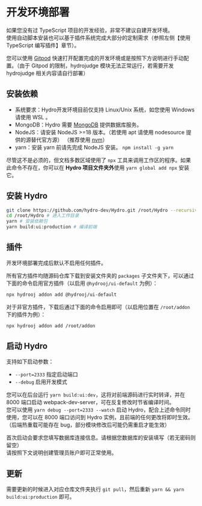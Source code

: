# 开发环境部署

如果您没有过 TypeScript 项目的开发经验，非常不建议自建开发环境。  
使用自动脚本安装也可以基于插件系统完成大部分的定制需求（参照左侧【使用 TypeScript 编写插件】章节）。  

您可以使用 [Gitpod](https://gitpod.io/#https://github.com/hydro-dev/Hydro) 快速打开配置完成的开发环境或是按照下方说明进行手动配置。（由于 Gitpod 的限制，hydrojudge 模块无法正常运行，若需要开发 hydrojudge 相关内容请自行部署）

## 安装依赖

- 系统要求：Hydro开发环境目前仅支持 Linux/Unix 系统，如您使用 Windows 请使用 WSL 。
- MongoDB：Hydro 需要 [MongoDB](https://www.mongodb.com/try/download/community) 提供数据库服务。  
- NodeJS：请安装 NodeJS >=18 版本。（若使用 apt 请使用 nodesource 提供的源替代官方源） （推荐使用 [nvm](https://nvm.sh/)）  
- yarn：安装 yarn 前请先完成 NodeJS 安装。 `npm install -g yarn`  

尽管这不是必须的，但文档多数区域使用了 `npx` 工具来调用工作区的程序。如果此命令不存在，你可以在 **Hydro 项目文件夹外**使用 `yarn global add npx` 安装它。

## 安装 Hydro

```sh
git clone https://github.com/hydro-dev/Hydro.git /root/Hydro --recursive # 下载至 /root/Hydro 文件夹
cd /root/Hydro # 进入工作目录
yarn # 安装依赖包
yarn build:ui:production # 编译前端
```

## 插件

开发环境部署完成后默认不启用任何插件。

所有官方插件均随源码仓库下载到安装文件夹的 `packages` 子文件夹下，可以通过下面的命令启用官方插件（以启用 `@hydrooj/ui-default` 为例）：

```sh
npx hydrooj addon add @hydrooj/ui-default
```

对于非官方插件，下载后通过下面的命令启用即可（以启用位置在 `/root/addon` 下的插件为例）：

```sh
npx hydrooj addon add /root/addon
```

## 启动 Hydro

支持如下启动参数：

- `--port=2333` 指定启动端口  
- `--debug` 启用开发模式  

您可以在后台运行 `yarn build:ui:dev`，这将对前端源码进行实时转译，并在 8000 端口启动 webpack-dev-server，可在反复修改时节省编译时间。  
您可以使用 `yarn debug --port=2333 --watch` 启动 Hydro，配合上述命令同时使用，您可以在 8000 端口访问到 Hydro 实例，且前端的任何更改将即时生效。（后端热重载可能存在 bug，部分模块修改后可能仍需重启才能生效）  

首次启动会要求您填写数据库连接信息。请根据您数据库的安装填写（若无密码则留空）  
请按照下文说明创建管理员账户即可正常使用。

## 更新

需要更新的时候进入对应仓库文件夹执行 `git pull`，然后重新 `yarn && yarn build:ui:production` 即可。

